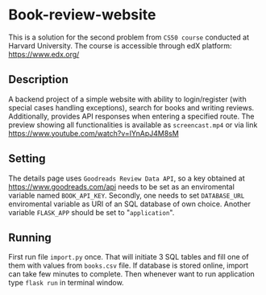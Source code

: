 # Book-review-website

This is a solution for the second problem from `CS50 course` conducted at Harvard University. The course is accessible through edX platform: https://www.edx.org/

## Description

A backend project of a simple website with ability to login/register (with special cases handling exceptions), search for books and writing reviews. Additionally, provides API responses when entering a specified route. The preview showing all functionalities is available as `screencast.mp4` or via link https://www.youtube.com/watch?v=IYnApJ4M8sM

## Setting

The details page uses `Goodreads Review Data API`, so a key obtained at https://www.goodreads.com/api needs to be set as an enviromental variable named `BOOK_API_KEY`. Secondly, one needs to set `DATABASE_URL` enviromental variable as URI of an SQL database of own choice. Another variable `FLASK_APP` should be set to "`application`".

## Running

First run file `import.py` once. That will initiate 3 SQL tables and fill one of them with values from `books.csv` file. If database is stored online, import can take few minutes to complete. Then whenever want to run application type `flask run` in terminal window. 
